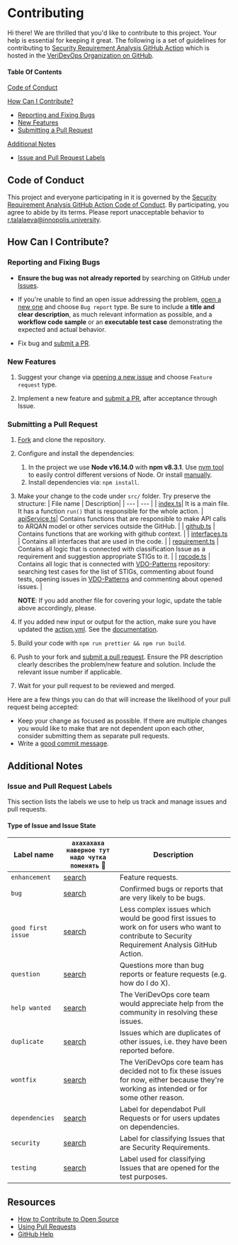 # Contributing

Hi there! We are thrilled that you'd like to contribute to this project. Your help is essential for keeping it great.
The following is a set of guidelines for contributing to [Security Requirement Analysis GitHub Action](https://github.com/VeriDevOps/security-requirement-analysis) which is hosted in the [VeriDevOps Organization on GitHub](https://github.com/VeriDevOps).

#### Table Of Contents

[Code of Conduct](#code-of-conduct)

[How Can I Contribute?](#how-can-i-contribute)

- [Reporting and Fixing Bugs](#reporting-and-fixing-bugs)
- [New Features](#new-features)
- [Submitting a Pull Request](#submitting-a-pull-request)

[Additional Notes](#additional-notes)

- [Issue and Pull Request Labels](#issue-and-pull-request-labels)

## Code of Conduct

This project and everyone participating in it is governed by the [Security Requirement Analysis GitHub Action Code of Conduct](CODE_OF_CONDUCT.md). By participating, you agree to abide by its terms. Please report unacceptable behavior to [r.talalaeva@innopolis.university](mailto:r.talalaeva@innopolis.university).

## How Can I Contribute?

### Reporting and Fixing Bugs

- **Ensure the bug was not already reported** by searching on GitHub under [Issues](https://github.com/VeriDevOps/security-requirement-analysis/issues?q=is%3Aopen+is%3Aissue+label%3Abug).

- If you're unable to find an open issue addressing the problem, [open a new one](https://github.com/VeriDevOps/security-requirement-analysis/issues/new/choose) and choose `Bug report` type. Be sure to include a **title and clear description**, as much relevant information as possible, and a **workflow code sample** or an **executable test case** demonstrating the expected and actual behavior.

- Fix bug and [submit a PR](#submitting-a-pull-request).

### New Features

1. Suggest your change via [opening a new issue](https://github.com/VeriDevOps/security-requirement-analysis/issues/new/choose) and choose `Feature request` type.

2. Implement a new feature and [submit a PR](#submitting-a-pull-request), after acceptance through Issue.

### Submitting a Pull Request

1. [Fork](https://github.com/VeriDevOps/security-requirement-analysis/fork) and clone the repository.
2. Configure and install the dependencies:
   1. In the project we use **Node v16.14.0** with **npm v8.3.1**. Use [nvm tool](https://github.com/nvm-sh/nvm) to easily control different versions of Node. Or install [manually](https://nodejs.org/en/download/releases/).
   2. Install dependencies via: `npm install`.
3. Make your change to the code under `src/` folder. Try preserve the structure:
   | File name | Description|
   | --- | --- |
   | [index.ts](https://github.com/VeriDevOps/security-requirement-analysis/blob/main/src/index.ts)| It is a main file. It has a function `run()` that is responsible for the whole action.
   | [apiService.ts](https://github.com/VeriDevOps/security-requirement-analysis/blob/main/src/apiService.ts)| Contains functions that are responsible to make API calls to ARQAN model or other services outside the GitHub. |
   | [github.ts](https://github.com/VeriDevOps/security-requirement-analysis/blob/main/src/github.ts) | Contains functions that are working with github context. |
   | [interfaces.ts](https://github.com/VeriDevOps/security-requirement-analysis/blob/main/src/interfaces.ts) | Contains all interfaces that are used in the code. |
   | [requirement.ts](https://github.com/VeriDevOps/security-requirement-analysis/blob/main/src/requirement.ts) | Contains all logic that is connected with classification Issue as a requirement and suggestion appropriate STIGs to it. |
   | [rqcode.ts](https://github.com/VeriDevOps/security-requirement-analysis/blob/main/src/rqcode.ts) | Contains all logic that is connected with [VDO-Patterns](https://github.com/anaumchev/VDO-Patterns.git) repository: searching test cases for the list of STIGs, commenting about found tests, opening issues in [VDO-Patterns](https://github.com/anaumchev/VDO-Patterns.git) and commenting about opened issues. |

   **NOTE**: If you add another file for covering your logic, update the table above accordingly, please.

4. If you added new input or output for the action, make sure you have updated the [action.yml](https://github.com/VeriDevOps/security-requirement-analysis/blob/main/action.yml). See the [documentation](https://docs.github.com/en/actions/creating-actions/metadata-syntax-for-github-actions).
5. Build your code with `npm run prettier && npm run build`.
6. Push to your fork and [submit a pull request](https://github.com/veridevops/security-requirement-analysis/compare). Ensure the PR description clearly describes the problem/new feature and solution. Include the relevant issue number if applicable.
7. Wait for your pull request to be reviewed and merged.

Here are a few things you can do that will increase the likelihood of your pull request being accepted:

- Keep your change as focused as possible. If there are multiple changes you would like to make that are not dependent upon each other, consider submitting them as separate pull requests.
- Write a [good commit message](http://tbaggery.com/2008/04/19/a-note-about-git-commit-messages.html).

## Additional Notes

### Issue and Pull Request Labels

This section lists the labels we use to help us track and manage issues and pull requests.

#### Type of Issue and Issue State

| Label name         | `ахахахаха наверное тут надо чутка поменять` :mag_right:                                                                                            | Description                                                                                                                                      |
| ------------------ | ----------------------------------------------------------------------------------------------------------------------------------------- | ------------------------------------------------------------------------------------------------------------------------------------------------ |
| `enhancement`      | [search](https://github.com/search?q=is%3Aopen+is%3Aissue+repo%3AVeriDevOps%2Fsecurity-requirement-analysis+label%3Aenhancement)          | Feature requests.                                                                                                                                |
| `bug`              | [search](https://github.com/search?q=is%3Aopen+is%3Aissue+repo%3AVeriDevOps%2Fsecurity-requirement-analysis+label%3Abug)                  | Confirmed bugs or reports that are very likely to be bugs.                                                                                       |
| `good first issue` | [search](https://github.com/search?q=is%3Aopen+is%3Aissue+repo%3AVeriDevOps%2Fsecurity-requirement-analysis+label%3Agood%20first%20issue) | Less complex issues which would be good first issues to work on for users who want to contribute to Security Requirement Analysis GitHub Action. |
| `question`         | [search](https://github.com/search?q=is%3Aopen+is%3Aissue+repo%3AVeriDevOps%2Fsecurity-requirement-analysis+label%3Aquestion)             | Questions more than bug reports or feature requests (e.g. how do I do X).                                                                        |
| `help wanted`      | [search](https://github.com/search?q=is%3Aopen+is%3Aissue+repo%3AVeriDevOps%2Fsecurity-requirement-analysis+label%3Ahelp%20wanted)        | The VeriDevOps core team would appreciate help from the community in resolving these issues.                                                     |
| `duplicate`        | [search](https://github.com/search?q=is%3Aopen+is%3Aissue+repo%3AVeriDevOps%2Fsecurity-requirement-analysis+label%3Aduplicate)            | Issues which are duplicates of other issues, i.e. they have been reported before.                                                                |
| `wontfix`          | [search](https://github.com/search?q=is%3Aopen+is%3Aissue+repo%3AVeriDevOps%2Fsecurity-requirement-analysis+label%3Awontfix)              | The VeriDevOps core team has decided not to fix these issues for now, either because they're working as intended or for some other reason.       |
| `dependencies`     | [search](https://github.com/search?q=is%3Aopen+is%3Aissue+repo%3AVeriDevOps%2Fsecurity-requirement-analysis+label%3Adependencies)         | Label for dependabot Pull Requests or for users updates on dependencies.                                                                         |
| `security`         | [search](https://github.com/search?q=is%3Aopen+is%3Aissue+repo%3AVeriDevOps%2Fsecurity-requirement-analysis+label%3Asecurity)             | Label for classifying Issues that are Security Requirements.                                                                                     |
| `testing`          | [search](https://github.com/search?q=is%3Aopen+is%3Aissue+repo%3AVeriDevOps%2Fsecurity-requirement-analysis+label%3Atesting)              | Label used for classifying Issues that are opened for the test purposes.                                                                         |

## Resources

- [How to Contribute to Open Source](https://opensource.guide/how-to-contribute/)
- [Using Pull Requests](https://help.github.com/articles/about-pull-requests/)
- [GitHub Help](https://help.github.com)
